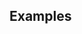 <!--
Thanks for your contribution! Take a moment to answer these questions so that reviewers have the information they need to properly understand your changes:

* What is the current state of things and why does it need to change?
* What is the solution your changes offer and how does it work?

Are there any issues or other links reviewers should consult to understand this pull request better? For instance:

* Fixes #12345
* See: #67890
-->

## Examples

<!--
Are there any examples of this change being used in another repository?

When considering changes to the eGiftCard module template, it's strongly preferred that the change be experimented with in another repository first. This gives reviewers a better sense of how the change works, making it less likely the change will need to be reverted or adjusted later.
-->
